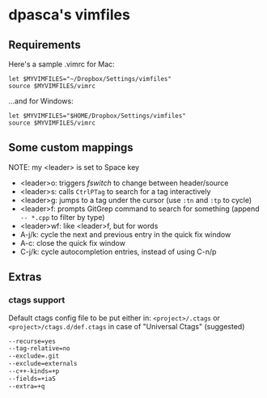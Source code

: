 # dpasca's vimfiles

## Requirements

Here's a sample .vimrc for Mac:
```vimscript
let $MYVIMFILES="~/Dropbox/Settings/vimfiles"
source $MYVIMFILES/vimrc
```

...and for Windows:
```vimscript
let $MYVIMFILES="$HOME/Dropbox/Settings/vimfiles"
source $MYVIMFILES/vimrc
```

## Some custom mappings

NOTE: my \<leader\> is set to Space key

* \<leader\>o: triggers *fswitch* to change between header/source
* \<leader\>s: calls `CtrlPTag` to search for a tag interactively
* \<leader\>g: jumps to a tag under the cursor (use `:tn` and `:tp` to cycle)
* \<leader\>f: prompts GitGrep command to search for something (append ` -- *.cpp` to filter by type)
* \<leader\>wf: like \<leader\>f, but for words
* A-j/k: cycle the next and previous entry in the quick fix window
* A-c: close the quick fix window
* C-j/k: cycle autocompletion entries, instead of using C-n/p

## Extras
### ctags support

Default ctags config file to be put either in:
`<project>/.ctags` or `<project>/ctags.d/def.ctags` in case of "Universal Ctags" (suggested)

```bash
--recurse=yes
--tag-relative=no
--exclude=.git
--exclude=externals
--c++-kinds=+p
--fields=+iaS
--extra=+q
```
